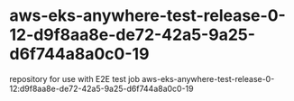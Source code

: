 # aws-eks-anywhere-test-release-0-12-d9f8aa8e-de72-42a5-9a25-d6f744a8a0c0-19
repository for use with E2E test job aws-eks-anywhere-test-release-0-12:d9f8aa8e-de72-42a5-9a25-d6f744a8a0c0-19
